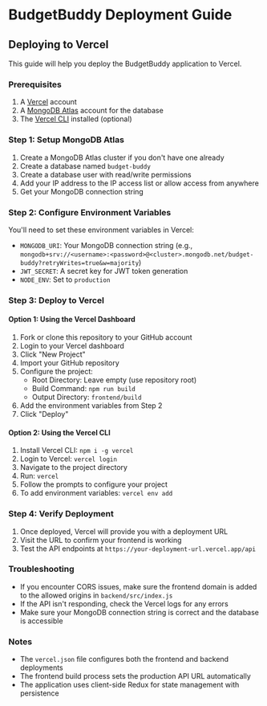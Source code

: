 # BudgetBuddy Deployment Guide

## Deploying to Vercel

This guide will help you deploy the BudgetBuddy application to Vercel.

### Prerequisites

1. A [Vercel](https://vercel.com) account
2. A [MongoDB Atlas](https://www.mongodb.com/cloud/atlas) account for the database
3. The [Vercel CLI](https://vercel.com/docs/cli) installed (optional)

### Step 1: Setup MongoDB Atlas

1. Create a MongoDB Atlas cluster if you don't have one already
2. Create a database named `budget-buddy`
3. Create a database user with read/write permissions
4. Add your IP address to the IP access list or allow access from anywhere
5. Get your MongoDB connection string

### Step 2: Configure Environment Variables

You'll need to set these environment variables in Vercel:

- `MONGODB_URI`: Your MongoDB connection string (e.g., `mongodb+srv://<username>:<password>@<cluster>.mongodb.net/budget-buddy?retryWrites=true&w=majority`)
- `JWT_SECRET`: A secret key for JWT token generation
- `NODE_ENV`: Set to `production`

### Step 3: Deploy to Vercel

#### Option 1: Using the Vercel Dashboard

1. Fork or clone this repository to your GitHub account
2. Login to your Vercel dashboard
3. Click "New Project"
4. Import your GitHub repository
5. Configure the project:
   - Root Directory: Leave empty (use repository root)
   - Build Command: `npm run build`
   - Output Directory: `frontend/build`
6. Add the environment variables from Step 2
7. Click "Deploy"

#### Option 2: Using the Vercel CLI

1. Install Vercel CLI: `npm i -g vercel`
2. Login to Vercel: `vercel login`
3. Navigate to the project directory
4. Run: `vercel`
5. Follow the prompts to configure your project
6. To add environment variables: `vercel env add`

### Step 4: Verify Deployment

1. Once deployed, Vercel will provide you with a deployment URL
2. Visit the URL to confirm your frontend is working
3. Test the API endpoints at `https://your-deployment-url.vercel.app/api`

### Troubleshooting

- If you encounter CORS issues, make sure the frontend domain is added to the allowed origins in `backend/src/index.js`
- If the API isn't responding, check the Vercel logs for any errors
- Make sure your MongoDB connection string is correct and the database is accessible

### Notes

- The `vercel.json` file configures both the frontend and backend deployments
- The frontend build process sets the production API URL automatically
- The application uses client-side Redux for state management with persistence 